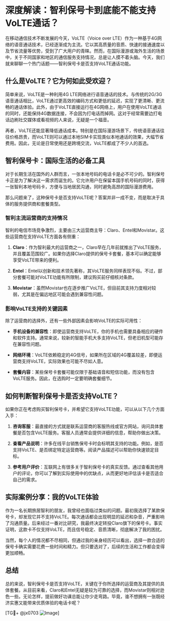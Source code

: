 # 深度解读：智利保号卡到底能不能支持VoLTE通话？

在移动通信技术不断发展的今天，VoLTE（Voice over LTE）作为一种基于4G网络的语音通话技术，已经逐渐成为主流。它以其高质量的音质、快速的接通速度以及节省流量等优势，受到了广大用户的青睐。然而，在国际漫游或海外生活的场景中，关于不同国家和地区的通信服务支持情况，总是让人摸不着头脑。今天，我们就来聊聊一个热门话题——智利保号卡是否支持VoLTE通话功能。

## 什么是VoLTE？它为何如此受欢迎？

简单来说，VoLTE是一种利用4G LTE网络进行语音通话的技术。与传统的2G/3G语音通话相比，VoLTE通过更高效的编码方式和更低的延迟，实现了更清晰、更流畅的通话体验。此外，由于VoLTE直接运行在4G网络上，用户在使用VoLTE通话的同时，还能保持4G数据连接，不会因为打电话而掉网。这对于经常需要边打电话边刷社交媒体或看视频的人来说，无疑是一个福音。

再者，VoLTE还能显著降低通话成本。特别是在国际漫游场景下，传统语音通话往往价格昂贵，而VoLTE则可以通过本地SIM卡实现类似本地通话的效果，大幅节省费用。因此，无论是日常使用还是跨境交流，VoLTE都成了不少人的首选。

## 智利保号卡：国际生活的必备工具

对于长期生活在国外的人群而言，一张本地号码的电话卡是必不可少的。智利保号卡正是为了解决这一需求而诞生的。它允许用户在保留本国手机号码的同时，获得一张智利本地号码卡，方便与当地居民沟通，同时避免高昂的国际漫游费用。

那么问题来了，这种保号卡是否支持VoLTE呢？答案并非一成不变，而是取决于具体的服务提供商和套餐类型。

### 智利主流运营商的支持情况

智利的电信市场竞争激烈，主要由三大运营商主导：Claro、Entel和Movistar。这些运营商在支持VoLTE方面各有侧重：

1. **Claro**：作为智利最大的运营商之一，Claro早在几年前就推出了VoLTE服务，并且覆盖范围较广。如果你选择Claro提供的保号卡套餐，基本可以确定能够享受VoLTE带来的便利。
   
2. **Entel**：Entel以创新和技术领先著称，其VoLTE服务同样表现不俗。不过，部分套餐可能对VoLTE功能有所限制，建议购买前仔细核对条款。

3. **Movistar**：虽然Movistar也在逐步推广VoLTE，但目前其支持力度相对较弱，尤其是在偏远地区可能会遇到兼容性问题。

### 影响VoLTE支持的关键因素

除了运营商的选择外，还有一些外部因素会影响VoLTE的实际可用性：

- **手机设备的兼容性**：即使运营商支持VoLTE，你的手机也需要具备相应的硬件和软件支持。通常来说，较新的智能手机大多支持VoLTE，但老旧机型可能存在兼容性问题。

- **网络环境**：VoLTE依赖稳定的4G信号，如果所在区域的4G覆盖较差，即便运营商支持VoLTE，实际效果也可能不尽如人意。

- **套餐内容**：某些保号卡套餐可能仅限于基础语音和短信功能，而没有包含VoLTE服务。因此，在选购时一定要明确套餐细节。

## 如何判断智利保号卡是否支持VoLTE？

如果你正在考虑购买智利保号卡，并希望它支持VoLTE功能，可以从以下几个方面入手：

1. **咨询客服**：最直接的方式就是联系运营商的客服热线或官方网站，询问具体套餐是否包含VoLTE服务。客服人员通常会提供详细的信息，帮助你做出决策。

2. **查看产品说明**：许多在线平台销售保号卡时会标明其支持的功能。例如，是否支持VoLTE、是否绑定特定运营商等。阅读产品描述可以帮助你快速锁定目标。

3. **参考用户评价**：互联网上有很多关于智利保号卡的真实反馈。通过查看其他用户的评论，你可以了解到实际使用中的优缺点，从而更好地评估该卡是否适合自己的需求。

## 实际案例分享：我的VoLTE体验

作为一名长期旅居智利的朋友，我曾经也面临过类似的问题。最初我选择了某款保号卡，却发现它并不支持VoLTE。每次通话都会出现明显的延迟和杂音，严重影响了沟通质量。后来经过一番对比研究，我最终决定转投Claro旗下的保号卡。事实证明，这款卡不仅支持VoLTE，而且信号稳定、音质清晰，彻底解决了我的困扰。

当然，每个人的情况都不尽相同，但通过我的亲身经历可以看出，选择一款合适的保号卡确实需要花费一些时间和精力。但只要选对了，后续的生活和工作都会变得更加顺畅。

## 总结

总的来说，智利保号卡是否支持VoLTE，关键在于你所选择的运营商及其提供的具体套餐。从目前来看，Claro和Entel无疑是较为可靠的选择，而Movistar则相对逊色一些。无论怎样，提前做好功课总能让你少走弯路。毕竟，谁不想拥有一张既经济实惠又能带来优质体验的电话卡呢？

[TG💪+ @jx0703 ![Image](https://github.com/user-attachments/assets/dbca1d08-cadb-493c-b0ec-ad6f7a83f270)]